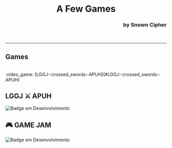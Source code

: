 <h1 align="center">A Few Games</<h1>
  <h3 align="right">by Snown Cipher</h3>
  <br/>
  <hr/>
  <h2> Games</h2>
  <br/> 
  :video_game: [LGGJ-:crossed_swords:-APUH](#LGGJ-:crossed_swords:-APUH) <br/>
  
  ## LGGJ :crossed_swords: APUH
  
![Badge em Desenvolvimento](http://img.shields.io/static/v1?label=STATUS&message=EM%20DESENVOLVIMENTO&color=GREEN&style=for-the-badge)

 ## :video_game: GAME JAM
  
![Badge em Desenvolvimento](http://img.shields.io/static/v1?label=STATUS&message=EM%20DESENVOLVIMENTO&color=GREEN&style=for-the-badge)
